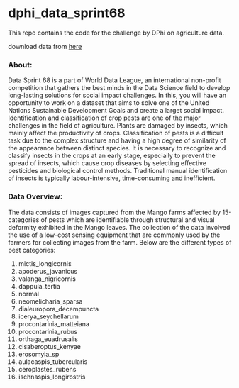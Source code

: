 # dphi_data_sprint68
This repo contains the code for the challenge by DPhi on agriculture data. 

download data from [here](https://dphi-live.s3.eu-west-1.amazonaws.com/dataset/pest_classification.zip)

### About:
   Data Sprint 68 is a part of World Data League, an international non-profit competition that gathers the best minds in the Data Science field to develop long-lasting solutions for social impact challenges. In this, you will have an opportunity to work on a dataset that aims to solve one of the United Nations Sustainable Development Goals and create a larget social impact.
   Identification and classification of crop pests are one of the major challenges in the field of agriculture. Plants are damaged by insects, which mainly affect the productivity of crops. Classification of pests is a difficult task due to the complex structure and having a high degree of similarity of the appearance between distinct species. It is necessary to recognize and classify insects in the crops at an early stage, especially to prevent the spread of insects, which cause crop diseases by selecting effective pesticides and biological control methods. Traditional manual identification of insects is typically labour-intensive, time-consuming and inefficient.
    
### Data Overview:
   The data consists of images captured from the Mango farms affected by 15-categories of pests which are identifiable through structural and visual deformity exhibited in the Mango leaves. The collection of the data involved the use of a low-cost sensing equipment that are commonly used by the farmers for collecting images from the farm. 
Below are the different types of pest categories:
1. mictis_longicornis
2.  apoderus_javanicus
3.   valanga_nigricornis
4.   dappula_tertia
5.   normal
6.   neomelicharia_sparsa
7.   dialeuropora_decempuncta
8.   icerya_seychellarum
9.   procontarinia_matteiana
10.   procontarinia_rubus
11.   orthaga_euadrusalis
12.   cisaberoptus_kenyae
13.   erosomyia_sp
14.   aulacaspis_tubercularis
15.   ceroplastes_rubens
16.   ischnaspis_longirostris
